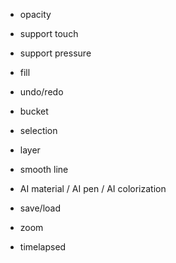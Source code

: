 
- opacity

- support touch
- support pressure
- fill
- undo/redo
- bucket
- selection
- layer
- smooth line
- AI material / AI pen / AI colorization
- save/load
- zoom
- timelapsed
